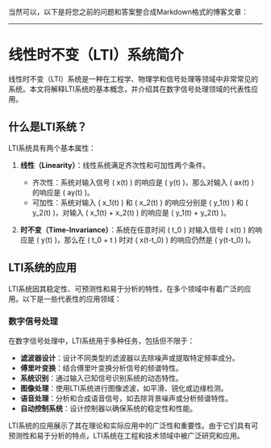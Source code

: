 
当然可以，以下是将您之前的问题和答案整合成Markdown格式的博客文章：

---

# 线性时不变（LTI）系统简介

线性时不变（LTI）系统是一种在工程学、物理学和信号处理等领域中非常常见的系统。本文将解释LTI系统的基本概念，并介绍其在数字信号处理领域的代表性应用。

## 什么是LTI系统？

LTI系统具有两个基本属性：

1. **线性（Linearity）**：线性系统满足齐次性和可加性两个条件。
   - 齐次性：系统对输入信号 \( x(t) \) 的响应是 \( y(t) \)，那么对输入 \( ax(t) \) 的响应是 \( ay(t) \)。
   - 可加性：系统对输入 \( x_1(t) \) 和 \( x_2(t) \) 的响应分别是 \( y_1(t) \) 和 \( y_2(t) \)，对输入 \( x_1(t) + x_2(t) \) 的响应是 \( y_1(t) + y_2(t) \)。

2. **时不变（Time-Invariance）**：系统在任意时间 \( t_0 \) 对输入信号 \( x(t) \) 的响应是 \( y(t) \)，那么在 \( t_0 + t \) 时对 \( x(t-t_0) \) 的响应仍然是 \( y(t-t_0) \)。

## LTI系统的应用

LTI系统因其稳定性、可预测性和易于分析的特性，在多个领域中有着广泛的应用。以下是一些代表性的应用领域：

### 数字信号处理

在数字信号处理中，LTI系统用于多种任务，包括但不限于：

- **滤波器设计**：设计不同类型的滤波器以去除噪声或提取特定频率成分。
- **傅里叶变换**：结合傅里叶变换分析信号的频谱特性。
- **系统识别**：通过输入已知信号识别系统的动态特性。
- **图像处理**：使用LTI系统进行图像滤波，如平滑、锐化或边缘检测。
- **语音处理**：分析和合成语音信号，如去除背景噪声或分析频谱特性。
- **自动控制系统**：设计控制器以确保系统的稳定性和性能。

LTI系统的应用展示了其在理论和实际应用中的广泛性和重要性。由于它们具有可预测性和易于分析的特点，LTI系统在工程和技术领域中被广泛研究和应用。

